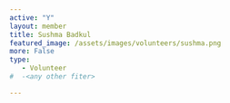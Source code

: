 ```yaml
---
active: "Y"
layout: member
title: Sushma Badkul
featured_image: /assets/images/volunteers/sushma.png
more: False
type: 
   - Volunteer 
#  -<any other fiter> 

---
```

    